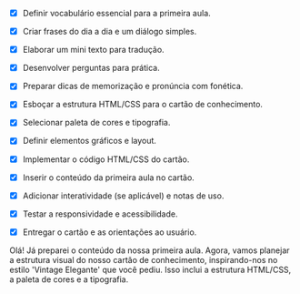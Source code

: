- [x] Definir vocabulário essencial para a primeira aula.
- [x] Criar frases do dia a dia e um diálogo simples.
- [x] Elaborar um mini texto para tradução.
- [x] Desenvolver perguntas para prática.
- [x] Preparar dicas de memorização e pronúncia com fonética.
- [x] Esboçar a estrutura HTML/CSS para o cartão de conhecimento.
- [x] Selecionar paleta de cores e tipografia.
- [x] Definir elementos gráficos e layout.
- [x] Implementar o código HTML/CSS do cartão.
- [x] Inserir o conteúdo da primeira aula no cartão.
- [x] Adicionar interatividade (se aplicável) e notas de uso.
- [x] Testar a responsividade e acessibilidade.
- [x] Entregar o cartão e as orientações ao usuário.


Olá! Já preparei o conteúdo da nossa primeira aula. Agora, vamos planejar a estrutura visual do nosso cartão de conhecimento, inspirando-nos no estilo 'Vintage Elegante' que você pediu. Isso inclui a estrutura HTML/CSS, a paleta de cores e a tipografia.

